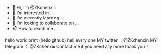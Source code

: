 - 👋 Hi, I’m @ZKchenxin
- 👀 I’m interested in ...
- 🌱 I’m currently learning ...
- 💞️ I’m looking to collaborate on ...
- 📫 How to reach me ...

<!---
ZKchenxin/ZKchenxin is a ✨ special ✨ repository because its `README.md` (this file) appears on your GitHub profile.
You can click the Preview link to take a look at your changes.
--->
hello world 
print (hello github)
hell every one
MY twitter ：@ZKchenxin
MY telegram ： @ZKchenxin
Contact me if you need any more thank you！
